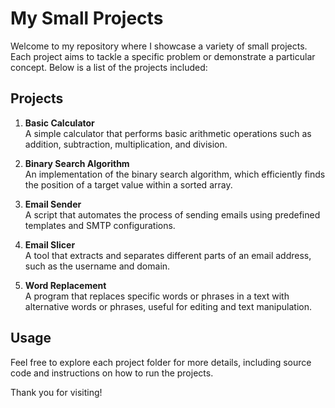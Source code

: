 # My Small Projects

Welcome to my repository where I showcase a variety of small projects. Each project aims to tackle a specific problem or demonstrate a particular concept. Below is a list of the projects included:

## Projects

1. **Basic Calculator**  
   A simple calculator that performs basic arithmetic operations such as addition, subtraction, multiplication, and division.

2. **Binary Search Algorithm**  
   An implementation of the binary search algorithm, which efficiently finds the position of a target value within a sorted array.

3. **Email Sender**  
   A script that automates the process of sending emails using predefined templates and SMTP configurations.

4. **Email Slicer**  
   A tool that extracts and separates different parts of an email address, such as the username and domain.

5. **Word Replacement**  
   A program that replaces specific words or phrases in a text with alternative words or phrases, useful for editing and text manipulation.

## Usage

Feel free to explore each project folder for more details, including source code and instructions on how to run the projects.

Thank you for visiting!
